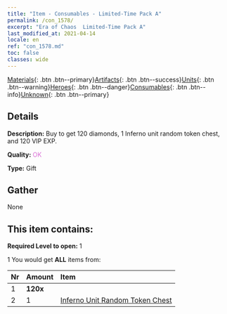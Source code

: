 ```yaml
---
title: "Item - Consumables - Limited-Time Pack A"
permalink: /con_1578/
excerpt: "Era of Chaos  Limited-Time Pack A"
last_modified_at: 2021-04-14
locale: en
ref: "con_1578.md"
toc: false
classes: wide
---
```

 [Materials](/Items/){: .btn .btn--primary}[Artifacts](/Items/Artifacts/){: .btn .btn--success}[Units](/Items/Units/){: .btn .btn--warning}[Heroes](/Items/Heroes/){: .btn .btn--danger}[Consumables](/Items/Consumables/){: .btn .btn--info}[Unknown](/Items/Unknown/){: .btn .btn--primary}

## Details
 **Description:** Buy to get 120 diamonds, 1 Inferno unit random token chest, and 120 VIP EXP.

 **Quality:** <span style="color: #DA70D6">OK</span>

 **Type:** Gift

## Gather

  None

## This item contains:

 **Required Level to open:** 1

 1 You would get **ALL** items  from:

  | Nr | Amount |     Item    |
  |:---|:-------|:------------|
  | 1 |  **120x** | <i class="fas fa-gem"/> |  | 
  | 2 | 1 | [Inferno Unit Random Token Chest](/Items/con_1582/) | 
